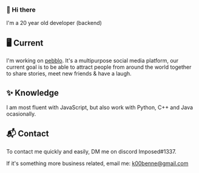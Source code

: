 ### 👋 Hi there
I'm a 20 year old developer (backend)

## 🖥 Current
I'm working on [pebblo](https://discord.gg/aWGXuD9). It's a multipurpose social media platform, our current goal is to be able to attract people from around the world together to share stories, meet new friends & have a laugh.

## ✨ Knowledge
I am most fluent with JavaScript, but also work with Python, C++ and Java ocasionally.

## 📬 Contact
To contact me quickly and easily, DM me on discord Imposed#1337.

If it's something more business related, email me: k00benne@gmail.com
